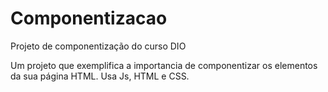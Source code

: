 # Componentizacao
Projeto de componentização do curso DIO

Um projeto que exemplifica a importancia de componentizar os elementos da sua página HTML.
Usa Js, HTML e CSS.
